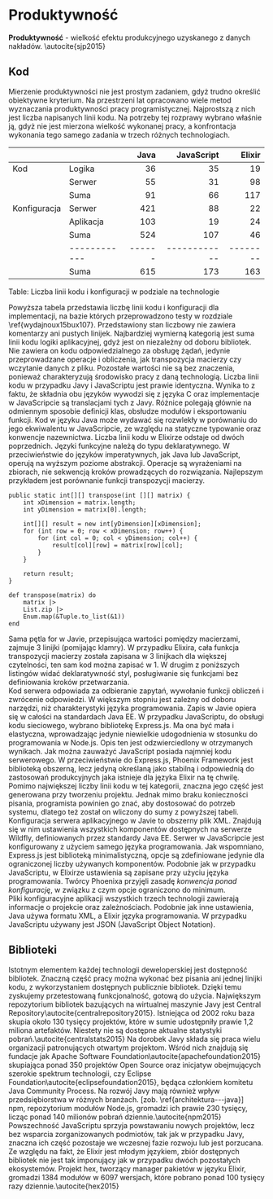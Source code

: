 # Produktywność

**Produktywność** - wielkość efektu produkcyjnego uzyskanego z danych nakładów. \autocite{sjp2015}

## Kod

Mierzenie produktywności nie jest prostym zadaniem, gdyż trudno określić obiektywne kryterium. Na przestrzeni lat opracowano wiele metod wyznaczania produktywności pracy programistycznej. Najprostszą z nich jest liczba napisanych linii kodu. Na potrzeby tej rozprawy wybrano właśnie ją, gdyż nie jest mierzona wielkość wykonanej pracy, a konfrontacja wykonania tego samego zadania w trzech różnych technologiach. 

|              |            | Java | JavaScript | Elixir |
|--------------|------------|-----:|-----------:|-------:|
| Kod          | Logika     | 36   | 35         | 19     |
|              | Serwer     | 55   | 31         | 98     |
|              | Suma       | 91   | 66         | 117    |
| Konfiguracja | Serwer     | 421  | 88         | 22     |
|              | Aplikacja  | 103  | 19         | 24     |
|              | Suma       | 524  | 107        | 46     |
|              |------------|------|------------|--------|
|              | Suma       | 615  | 173        | 163    |

Table: Liczba linii kodu i konfiguracji w podziale na technologie

Powyższa tabela przedstawia liczbę linii kodu i konfiguracji dla implementacji, na bazie których przeprowadzono testy w rozdziale \ref{wydajnoux15bux107}. Przedstawiony stan liczbowy nie zawiera komentarzy ani pustych linijek. Najbardziej wymierną kategorią jest suma linii kodu logiki aplikacyjnej, gdyż jest on niezależny od doboru bibliotek. Nie zawiera on kodu odpowiedzialnego za obsługę żądań, jedynie przeprowadzane operacje i obliczenia, jak transpozycja macierzy czy wczytanie danych z pliku. Pozostałe wartości nie są bez znaczenia, ponieważ charakteryzują środowisko pracy z daną technologią. Liczba linii kodu w przypadku Javy i JavaScriptu jest prawie identyczna. Wynika to z faktu, że składnia obu języków wywodzi się z języka C oraz implementacje w JavaScripcie są translacjami tych z Javy. Różnice polegają głównie na odmiennym sposobie definicji klas, obsłudze modułów i  eksportowaniu funkcji. Kod w języku Java może wydawać się rozwlekły w porównaniu do jego ekwiwalentu w JavaScripcie, ze względu na statyczne typowanie oraz konwencje nazewnictwa. Liczba linii kodu w Elixirze odstaje od dwóch poprzednich. Języki funkcyjne należą do typu deklaratywnego. W przeciwieństwie do języków imperatywnych, jak Java lub JavaScript, operują na wyższym poziome abstrakcji. Operacje są wyrażeniami na zbiorach, nie sekwencją kroków prowadzących do rozwiązania. Najlepszym przykładem jest porównanie funkcji transpozycji macierzy.

~~~~{.Java .numberLines caption="Java - funkcja transpozycji macierzy"}
public static int[][] transpose(int [][] matrix) {
    int xDimension = matrix.length;
    int yDimension = matrix[0].length;

    int[][] result = new int[yDimension][xDimension];
    for (int row = 0; row < xDimension; row++) {
        for (int col = 0; col < yDimension; col++) {
            result[col][row] = matrix[row][col];
        }
    }

    return result;
}
~~~~

~~~~{.Elixir .numberLines caption="Elixir - funkcja transpozycji macierzy"}
def transpose(matrix) do
    matrix |>
    List.zip |>
    Enum.map(&Tuple.to_list(&1))
end
~~~~

Sama pętla for w Javie, przepisująca wartości pomiędzy macierzami, zajmuje 3 linijki (pomijając klamry). W przypadku Elixira, cała funkcja transpozycji macierzy została zapisana w 3 linijkach dla większej czytelności, ten sam kod można zapisać w 1. W drugim z poniższych listingów widać deklaratywność styl, posługiwanie się funkcjami bez definiowania kroków przetwarzania.  
Kod serwera odpowiada za odbieranie zapytań, wywołanie funkcji obliczeń i zwrócenie odpowiedzi. W większym stopniu jest zależny od doboru narzędzi, niż charakterystyki języka programowania. Zapis w Javie opiera się w całości na standardach Java EE. W przypadku JavaScriptu, do obsługi kodu sieciowego, wybrano bibliotekę Express.js. Ma ona być mała i elastyczna, wprowadzając jedynie niewielkie udogodnienia w stosunku do programowania w Node.js. Opis ten jest odzwierciedlony w otrzymanych wynikach. Jak można zauważyć JavaScript posiada najmniej kodu serwerowego. W przeciwieństwie do Express.js, Phoenix Framework jest biblioteką obszerną, lecz jedyną określaną jako stabilną i odpowiednią do zastosowań produkcyjnych jaka istnieje dla języka Elixir na tę chwilę. Pomimo największej liczby linii kodu w tej kategorii, znaczna jego część jest generowana przy tworzeniu projektu. Jednak mimo braku konieczności pisania, programista powinien go znać, aby dostosować do potrzeb systemu, dlatego też został on wliczony do sumy z powyższej tabeli.
Konfiguracja serwera aplikacyjnego w Javie to obszerny plik XML. Znajdują się w nim ustawienia wszystkich komponentów dostępnych na serwerze Wildfly, definiowanych przez standardy Java EE. Serwer w JavaScripcie jest konfigurowany z użyciem samego języka programowania. Jak wspomniano, Express.js jest biblioteką minimalistyczną, opcje są zdefiniowane jedynie dla ograniczonej liczby używanych komponentów. Podobnie jak w przypadku JavaScriptu, w Elixirze ustawienia są zapisane przy użyciu języka programowania. Twórcy Phoenixa przyjęli zasadę *konwencja ponad konfigurację*, w związku z czym opcje ograniczono do minimum.  
Pliki konfiguracyjne aplikacji wszystkich trzech technologii zawierają informacje o projekcie oraz zależnościach. Podobnie jak inne ustawienia, Java używa formatu XML, a Elixir języka programowania. W przypadku JavaScriptu używany jest JSON (JavaScript Object Notation). 

## Biblioteki

Istotnym elementem każdej technologii deweloperskiej jest dostępność bibliotek. Znaczną część pracy można wykonać bez pisania ani jednej linijki kodu, z wykorzystaniem dostępnych publicznie bibliotek. Dzięki temu zyskujemy przetestowaną funkcjonalność, gotową do użycia.
Największym repozytorium bibliotek bazujących na wirtualnej maszynie Javy jest Central Repository\autocite{centralrepository2015}. Istniejąca od 2002 roku baza skupia około 130 tysięcy projektów, które w sumie udostępniły prawie 1,2 miliona artefaktów. Niestety nie są dostępne aktualne statystyki pobrań.\autocite{centralstats2015} Na dorobek Javy składa się praca wielu organizacji patronujących otwartym projektom. Wśród nich znajdują się fundacje jak Apache Software Foundation\autocite{apachefoundation2015} skupiająca ponad 350 projektów Open Source oraz inicjatyw obejmujących szerokie spektrum technologii, czy Eclipse Foundation\autocite{eclipsefoundation2015}, będąca członkiem komitetu Java Community Process. Na rozwój Javy mają również wpływ przedsiębiorstwa w różnych branżach. [zob. \ref{architektura---java}]  
npm, repozytorium modułów Node.js, gromadzi ich prawie 230 tysięcy, licząc ponad 140 milionów pobrań dziennie.\autocite{npm2015} Powszechność JavaScriptu sprzyja powstawaniu nowych projektów, lecz bez wsparcia zorganizowanych podmiotów, tak jak w przypadku Javy, znaczna ich część pozostaje we wczesnej fazie rozwoju lub jest porzucana.  
Ze względu na fakt, że Elixir jest młodym językiem, zbiór dostępnych bibliotek nie jest tak imponujący jak w przypadku dwóch pozostałych ekosystemów. Projekt hex, tworzący manager pakietów w języku Elixir, gromadzi 1384 modułów w 6097 wersjach, które pobrano ponad 100 tysięcy razy dziennie.\autocite{hex2015}